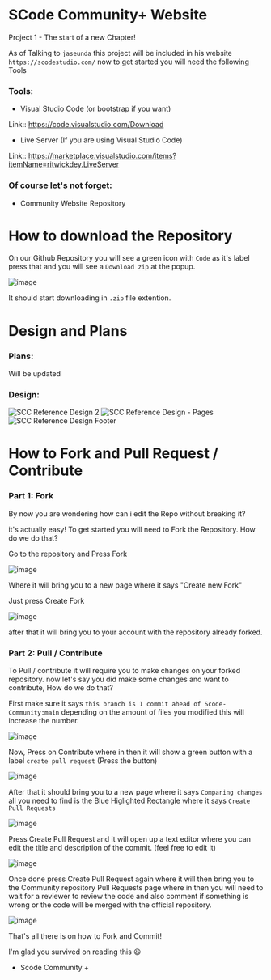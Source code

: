# SCode Community+ Website
Project 1 - The start of a new Chapter!

As of Talking to `jaseunda` this project will be included in his website `https://scodestudio.com/` now to get started you will need the following Tools

### Tools:

- Visual Studio Code (or bootstrap if you want)

Link:: https://code.visualstudio.com/Download

- Live Server (If you are using Visual Studio Code)

Link:: https://marketplace.visualstudio.com/items?itemName=ritwickdey.LiveServer

### Of course let's not forget:

- Community Website Repository

# How to download the Repository

On our Github Repository you will see a green icon with `Code` as it's label press that and you will see a `Download zip` at the popup.

![image](https://user-images.githubusercontent.com/51787264/176839582-4c7da9c4-1a2b-400b-bed6-cf3e2a935bc2.png)

It should start downloading in `.zip` file extention.

# Design and Plans

### Plans:
Will be updated

### Design:

![SCC Reference Design 2](https://user-images.githubusercontent.com/51787264/176848617-23c86af8-19f1-4fa9-ab9f-71873c92014b.png)
![SCC Reference Design - Pages](https://user-images.githubusercontent.com/51787264/176848633-32b5b4fb-624f-4f06-a6f0-60b0c84dfdc0.png)
![SCC Reference Design Footer](https://user-images.githubusercontent.com/51787264/176848639-35dca767-56cf-4f21-8e30-f2f11fec4fa9.png)


# How to Fork and Pull Request / Contribute

### Part 1: Fork

By now you are wondering how can i edit the Repo without breaking it?

it's actually easy! To get started you will need to Fork the Repository. How do we do that? 

Go to the repository and Press Fork 

![image](https://user-images.githubusercontent.com/51787264/176845335-1ba76999-e861-4ef0-ae32-fe40ec12b0b3.png)

Where it will bring you to a new page where it says "Create new Fork"

Just press Create Fork 

![image](https://user-images.githubusercontent.com/51787264/176845584-869cfad2-f5ab-4d30-8cc4-afd793af1689.png)

after that it will bring you to your account with the repository already forked.

### Part 2: Pull / Contribute

To Pull / contribute it will require you to make changes on your forked repository. now let's say you did make some changes and want to contribute, How do we do that?

First make sure it says `this branch is 1 commit ahead of Scode-Community:main` depending on the amount of files you modified this will increase the number.

![image](https://user-images.githubusercontent.com/51787264/176846496-4daeb225-9176-4c55-ae8d-3973be89dbf7.png)

Now, Press on Contribute where in then it will show a green button with a label `create pull request` (Press the button)

![image](https://user-images.githubusercontent.com/51787264/176846739-d7ef9c7d-d5d0-4b14-aed1-f7b6ac05ed43.png)

After that it should bring you to a new page where it says `Comparing changes` all you need to find is the Blue Higlighted Rectangle where it says `Create Pull Requests`

![image](https://user-images.githubusercontent.com/51787264/176847185-5769f046-ba46-4b59-a2de-4ec3476af24d.png)

Press Create Pull Request and it will open up a text editor where you can edit the title and description of the commit. (feel free to edit it) 

![image](https://user-images.githubusercontent.com/51787264/176847592-0dad0efc-7167-4059-b3b7-b96ecadc78cd.png)

Once done press Create Pull Request again where it will then bring you to the Community repository Pull Requests page where in then you will need to wait for a reviewer to review the code and also comment if something is wrong or the code will be merged with the official repository.

![image](https://user-images.githubusercontent.com/51787264/176848098-28382a81-5650-4213-ba9a-11ba88d01f37.png)

That's all there is on how to Fork and Commit!

I'm glad you survived on reading this 😆
- Scode Community +
